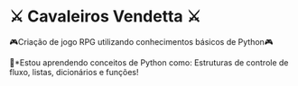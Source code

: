 # :crossed_swords: Cavaleiros Vendetta :crossed_swords: 

:video_game:Criação de jogo RPG utilizando conhecimentos básicos de Python:video_game:

:open_book:*Estou aprendendo conceitos de Python como: Estruturas de controle de fluxo, listas, dicionários e funções!
